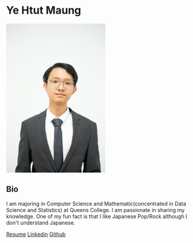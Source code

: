 # Ye Htut Maung

<img src="./DSC08056-2.jpeg"  height="400">

## Bio
I am majoring in Computer Science and Mathematic(concentrated in Data Science and Statistics) at Queens College. I am passionate in sharing my knowledge. One of my fun fact is that I like Japanese Pop/Rock although I don't understand Japanese.

[Resume](https://github.com/ye-htut-maung/portfolio/blob/main/YeHtutMaungResume.pdf)
[Linkedin](https://www.linkedin.com/in/ye-htut-maung/)
[Github](https://github.com/ye-htut-maung)

